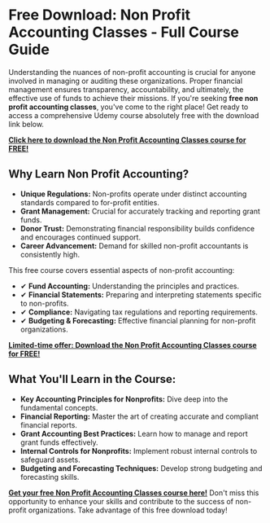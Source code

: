 # Free Download: Non Profit Accounting Classes - Full Course Guide

Understanding the nuances of non-profit accounting is crucial for anyone involved in managing or auditing these organizations. Proper financial management ensures transparency, accountability, and ultimately, the effective use of funds to achieve their missions. If you're seeking **free non profit accounting classes**, you've come to the right place! Get ready to access a comprehensive Udemy course absolutely free with the download link below.

[**Click here to download the Non Profit Accounting Classes course for FREE!**](https://udemywork.com/non-profit-accounting-classes)

## Why Learn Non Profit Accounting?

*   **Unique Regulations:** Non-profits operate under distinct accounting standards compared to for-profit entities.
*   **Grant Management:** Crucial for accurately tracking and reporting grant funds.
*   **Donor Trust:** Demonstrating financial responsibility builds confidence and encourages continued support.
*   **Career Advancement:** Demand for skilled non-profit accountants is consistently high.

This free course covers essential aspects of non-profit accounting:

*   ✔ **Fund Accounting:** Understanding the principles and practices.
*   ✔ **Financial Statements:** Preparing and interpreting statements specific to non-profits.
*   ✔ **Compliance:** Navigating tax regulations and reporting requirements.
*   ✔ **Budgeting & Forecasting:** Effective financial planning for non-profit organizations.

[**Limited-time offer: Download the Non Profit Accounting Classes course for FREE!**](https://udemywork.com/non-profit-accounting-classes)

## What You'll Learn in the Course:

*   **Key Accounting Principles for Nonprofits:** Dive deep into the fundamental concepts.
*   **Financial Reporting:** Master the art of creating accurate and compliant financial reports.
*   **Grant Accounting Best Practices:** Learn how to manage and report grant funds effectively.
*   **Internal Controls for Nonprofits:** Implement robust internal controls to safeguard assets.
*   **Budgeting and Forecasting Techniques:** Develop strong budgeting and forecasting skills.

[**Get your free Non Profit Accounting Classes course here!**](https://udemywork.com/non-profit-accounting-classes) Don't miss this opportunity to enhance your skills and contribute to the success of non-profit organizations. Take advantage of this free download today!

